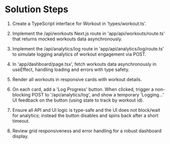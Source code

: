 # Solution Steps

1. Create a TypeScript interface for Workout in 'types/workout.ts'.

2. Implement the /api/workouts Next.js route in 'app/api/workouts/route.ts' that returns mocked workouts data asynchronously.

3. Implement the /api/analytics/log route in 'app/api/analytics/log/route.ts' to simulate logging analytics of workout engagement via POST.

4. In 'app/dashboard/page.tsx', fetch workouts data asynchronously in useEffect, handling loading and errors with type safety.

5. Render all workouts in responsive cards with workout details.

6. On each card, add a 'Log Progress' button. When clicked, trigger a non-blocking POST to '/api/analytics/log', and show a temporary 'Logging...' UI feedback on the button (using state to track by workout id).

7. Ensure all API and UI logic is type-safe and the UI does not block/wait for analytics; instead the button disables and spins back after a short timeout.

8. Review grid responsiveness and error handling for a robust dashboard display.

